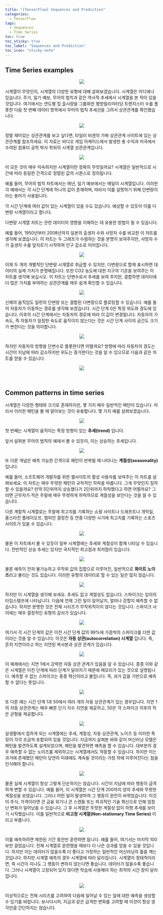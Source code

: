 ```yaml
---
title: "[TensorFlow] Sequences and Prediction"
categories:
  - TensorFlow
tags:
  - Sequences
  - Time Series
toc: true
toc_sticky: true
toc_label: "Sequences and Prediction"
toc_icon: "sticky-note"
---
```


## Time Series examples

<p align="center">
  <img src="https://github.com/leechanwoo-kor/leechanwoo-kor.github.io/assets/55765292/141bbde2-afa6-4d8c-ac8a-50c7d70e8757">
</p>

시계열이 무엇인지, 시계열의 다양한 유형에 대해 살펴보겠습니다. 시계열은 어디에나 있습니다. 주가, 일기 예보, 무어의 법칙과 같은 역사적 추세에서 시계열을 본 적이 있을 것입니다. 여기에서는 연도별 칩 출시량을 그룹화한 평방밀리미터당 트랜지스터 수를 플롯한 다음 첫 번째 데이터 항목에서 무어의 법칙 추세선을 그려서 상관관계를 확인했습니다.

<p align="center">
  <img src="https://github.com/leechanwoo-kor/leechanwoo-kor.github.io/assets/55765292/3f70991b-a222-4553-ab8e-978ae739b7c2">
</p>

정말 재미있는 상관관계를 보고 싶다면, 타일러 비겐의 가짜 상관관계 사이트에 있는 상관관계를 참조하세요. 이 자료는 비디오 게임 아케이드에서 발생한 총 수익과 미국에서 수여된 컴퓨터 공학 박사 학위의 시계열 상관관계입니다.

<p align="center">
  <img src="https://github.com/leechanwoo-kor/leechanwoo-kor.github.io/assets/55765292/4d3b76e8-f2d9-4a68-869d-55412335ca6c">
</p>

이 모든 것이 매우 익숙하지만 시계열이란 정확히 무엇일까요? 시계열은 일반적으로 시간에 따라 동일한 간격으로 정렬된 값의 시퀀스로 정의됩니다.

예를 들어, 무어의 법칙 차트에서는 매년, 일기 예보에서는 매일이 시계열입니다. 이러한 각 예에서는 각 시간 단계에 하나의 값이 존재하며, 따라서 이를 설명하기 위해 단변량이라는 용어가 사용됩니다.

각 시간 단계에 여러 값이 있는 시계열이 있을 수도 있습니다. 예상할 수 있듯이 이를 다변량 시계열이라고 합니다.

다변량 시계열 차트는 관련 데이터의 영향을 이해하는 데 유용한 방법이 될 수 있습니다.

예를 들어, 1950년부터 2008년까지 일본의 출생자 수와 사망자 수를 비교한 이 차트를 생각해 보겠습니다. 이 차트는 두 그래프가 수렴하는 것을 분명히 보여주지만, 사망자 수가 출생자 수를 앞지르기 시작하여 인구 감소로 이어집니다.

<p align="center">
  <img src="https://github.com/leechanwoo-kor/leechanwoo-kor.github.io/assets/55765292/d059d1ea-3a19-4821-9749-896b7bd7806a">
</p>

이제 두 개의 개별적인 단변량 시계열로 취급할 수 있지만, 다변량으로 함께 표시하면 데이터의 실제 가치가 분명해집니다. 또한 CO2 농도에 대한 지구의 기온을 보여주는 이 차트를 생각해 보십시오. 이 차트는 단변수로서 추세를 보여 주지만, 결합하면 데이터에 더 많은 가치를 부여하는 상관관계를 매우 쉽게 확인할 수 있습니다.

<p align="center">
  <img src="https://github.com/leechanwoo-kor/leechanwoo-kor.github.io/assets/55765292/af333de1-a528-44dd-b6d7-f1a969e26675">
</p>

신체의 움직임도 일련의 단변량 또는 결합된 다변량으로 플로팅할 수 있습니다. 예를 들어 자동차가 이동하는 경로를 생각해 보겠습니다. 시간 단계 0은 특정 위도와 경도에 있습니다. 이후의 시간 단계에서는 자동차의 경로에 따라 이 값이 변경됩니다. 자동차의 가속도, 즉 자동차가 일정한 속도로 움직이지 않는다는 것은 시간 단계 사이의 공간도 크기가 변한다는 것을 의미합니다.

<p align="center">
  <img src="https://github.com/leechanwoo-kor/leechanwoo-kor.github.io/assets/55765292/5bc7794d-b6da-4a9e-877a-6cfe3a73a713">
</p>

하지만 자동차의 방향을 단변수로 플롯한다면 어떨까요? 방향에 따라 자동차의 경도는 시간이 지남에 따라 감소하지만 위도는 증가한다는 것을 알 수 있으므로 다음과 같은 차트를 얻을 수 있습니다.

<p align="center">
  <img src="https://github.com/leechanwoo-kor/leechanwoo-kor.github.io/assets/55765292/f5fa5480-3f0d-46ec-b241-26eecca34411">
</p>

<br>

## Common patterns in time series

시계열은 다양한 형태와 크기로 존재하지만, 몇 가지 매우 일반적인 패턴이 있습니다. 따라서 이러한 패턴을 볼 때 알아보는 것이 유용합니다. 몇 가지 예를 살펴보겠습니다.

<p align="center">
  <img src="https://github.com/leechanwoo-kor/leechanwoo-kor.github.io/assets/55765292/ad34bf7e-adef-4a7f-8162-a75fd36cd997">
</p>

첫 번째는 시계열이 움직이는 특정 방향이 있는 **추세(trend)** 입니다.

앞서 살펴본 무어의 법칙의 예에서 볼 수 있듯이, 이는 상승하는 추세입니다.

<p align="center">
  <img src="https://github.com/leechanwoo-kor/leechanwoo-kor.github.io/assets/55765292/14aa2d20-9568-43e9-aec7-986ff6389710">
</p>

또 다른 개념은 예측 가능한 간격으로 패턴이 반복될 때 나타나는 **계절성(seasonality)** 입니다.

예를 들어, 소프트웨어 개발자를 위한 웹사이트의 활성 사용자를 보여주는 이 차트를 살펴보세요. 이 차트는 매우 뚜렷한 패턴의 규칙적인 하락을 따릅니다. 그게 무엇인지 짐작할 수 있을까요? 만약 5단위까지 상승했다가 2단위까지 하락했다고 하면 어떨까요? 그러면 근무자가 적은 주말에 매우 뚜렷하게 하락하므로 계절성을 보인다는 것을 알 수 있습니다.

다른 계절적 시계열로는 주말에 최고치를 기록하는 쇼핑 사이트나 드래프트나 개막일, 올스타전 플레이오프, 챔피언 결정전 등 연중 다양한 시기에 최고치를 기록하는 스포츠 사이트가 있을 수 있습니다.

<p align="center">
  <img src="https://github.com/leechanwoo-kor/leechanwoo-kor.github.io/assets/55765292/ba876c9e-a537-4426-ab26-fe02e0e2f9e4">
</p>

물론 이 차트에서 볼 수 있듯이 일부 시계열에는 추세와 계절성이 함께 나타날 수 있습니다. 전반적인 상승 추세는 있지만 국지적인 최고점과 최저점이 있습니다.

<p align="center">
  <img src="https://github.com/leechanwoo-kor/leechanwoo-kor.github.io/assets/55765292/755699ac-e988-42c8-a6b2-b5cafa60b926">
</p>

물론 예측이 전혀 불가능하고 무작위 값의 집합으로 이루어진, 일반적으로 **화이트 노이즈**라고 불리는 것도 있습니다. 이러한 유형의 데이터로 할 수 있는 일은 많지 않습니다.

<p align="center">
  <img src="https://github.com/leechanwoo-kor/leechanwoo-kor.github.io/assets/55765292/4ed096a2-b6e1-480b-a81a-a14cb2b8a3af">
</p>

하지만 이 시계열을 생각해 보세요. 추세도 없고 계절성도 없습니다. 스파이크는 임의의 타임스탬프에 나타납니다. 다음에 언제 그런 일이 일어날지, 얼마나 강할지 예측할 수 없습니다. 하지만 분명한 것은 전체 시리즈가 무작위적이지 않다는 것입니다. 스파이크 사이에는 매우 결정적인 유형의 감쇠가 있습니다.

<p align="center">
  <img src="https://github.com/leechanwoo-kor/leechanwoo-kor.github.io/assets/55765292/2f67247a-23fc-437b-a0ec-aa7d977fd14d">
</p>

여기서 각 시간 단계의 값은 이전 시간 단계 값의 99%에 가끔씩의 스파이크를 더한 값이라는 것을 알 수 있습니다. 이것은 **자동 상관(autocorrelation) 시계열** 입니다. 즉, 흔히 지연이라고 하는 지연된 복사본과 상관 관계가 있습니다.

<p align="center">
  <img src="https://github.com/leechanwoo-kor/leechanwoo-kor.github.io/assets/55765292/b61e3e80-8217-4628-bede-14c7efe10687">
</p>

이 예제에서는 지연 1에서 강력한 자동 상관 관계가 있음을 알 수 있습니다. 종종 이와 같은 시계열은 이전 단계에 따라 단계가 달라지기 때문에 메모리가 있는 것으로 설명됩니다. 예측할 수 없는 스파이크는 종종 혁신이라고 불립니다. 즉, 과거 값을 기반으로 예측할 수 없다는 뜻입니다.

<p align="center">
  <img src="https://github.com/leechanwoo-kor/leechanwoo-kor.github.io/assets/55765292/8c2de107-f680-40a2-9be6-f41b09d29b12">
</p>

또 다른 예는 시간 단계 1과 50에서 여러 개의 자동 상관관계가 있는 경우입니다. 지연 1의 자동 상관관계는 매우 빠른 단기 지수 지연을 제공하고, 50은 각 스파이크 이후의 작은 균형을 제공합니다.

<p align="center">
  <img src="https://github.com/leechanwoo-kor/leechanwoo-kor.github.io/assets/55765292/e92a67a5-b127-4871-8cfe-ad1388b184c1">
</p>

실생활에서 접하게 되는 시계열에는 추세, 계절성, 자동 상관관계, 노이즈 등 이러한 특징이 각각 조금씩 포함되어 있을 것입니다. 지금까지 살펴본 바와 같이 머신러닝 모델은 패턴을 발견하도록 설계되었으며, 패턴을 발견하면 예측을 할 수 있습니다. 대부분의 경우 예측할 수 없는 노이즈를 제외하고는 시계열에서도 작동할 수 있습니다. 하지만 이는 과거에 존재했던 패턴이 당연히 미래에도 계속될 것이라는 가정 하에 이루어진다는 점을 인식해야 합니다.

<p align="center">
  <img src="https://github.com/leechanwoo-kor/leechanwoo-kor.github.io/assets/55765292/0936cbb1-8b01-44ab-bfd6-4a5df1a4a46e">
</p>

물론 실제 시계열이 항상 그렇게 단순하지는 않습니다. 시간이 지남에 따라 행동이 급격하게 변할 수 있습니다. 예를 들어, 이 시계열은 시간 단계 200까지 양의 추세와 뚜렷한 계절성을 보였습니다. 그러나 어떤 일이 발생하여 그 행동이 완전히 바뀌었습니다. 이것이 주식, 가격이라면 큰 금융 위기나 큰 스캔들 또는 파괴적인 기술 혁신으로 인해 엄청난 변화가 일어났을 수 있습니다. 그 후 시계열은 뚜렷한 계절성 없이 하향 추세를 보이기 시작했습니다. 이를 일반적으로 **비고정 시계열(Non-stationary Time Series)** 이라고 부릅니다.

<p align="center">
  <img src="https://github.com/leechanwoo-kor/leechanwoo-kor.github.io/assets/55765292/a2276462-973d-43df-9dbf-9bf41c159c1b">
</p>

이를 예측하려면 제한된 기간 동안만 훈련하면 됩니다. 예를 들어, 여기서는 마지막 100보만 걸었습니다. 전체 시계열로 훈련했을 때보다 더 나은 성과를 얻을 수 있을 것입니다. 하지만 이는 데이터가 많을수록 더 좋다고 가정하는 일반적인 머신러닝의 틀을 깨는 것입니다. 하지만 시계열 예측의 경우 시계열에 따라 달라집니다. 시계열이 정태적이라면, 즉 시간이 지나도 그 행동이 변하지 않는다면 좋습니다. 데이터가 많을수록 좋습니다. 그러나 시계열이 고정되어 있지 않다면 학습에 사용해야 하는 최적의 시간 창이 달라집니다.

<p align="center">
  <img src="https://github.com/leechanwoo-kor/leechanwoo-kor.github.io/assets/55765292/3f4e77cd-c3ce-4b0d-8735-d457d02a0ad0">
</p>

이상적으로는 전체 시리즈를 고려하여 다음에 일어날 수 있는 일에 대한 예측을 생성할 수 있기를 바랍니다. 보시다시피, 지금과 같은 급격한 변화를 고려할 때 이것이 항상 생각만큼 간단하지는 않습니다.
